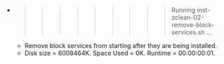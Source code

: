 * >>>>>>>>> Running inst-zclean-02-remove-block-services.sh ...
  * Remove block services from starting after they are being installed.
  * Disk size = 6008464K. Space Used = 0K. Runtime = 00:00:00:01.
